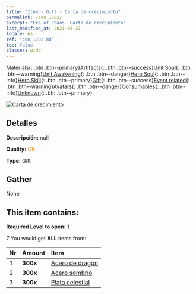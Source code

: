 ```yaml
---
title: "Item - Gift - Carta de crecimiento"
permalink: /con_1702/
excerpt: "Era of Chaos  Carta de crecimiento"
last_modified_at: 2021-04-27
locale: es
ref: "con_1702.md"
toc: false
classes: wide
---
```

 [Materials](/ItemsES/){: .btn .btn--primary}[Artifacts](/ItemsES/Artifacts/){: .btn .btn--success}[Unit Soul](/ItemsES/UnitSoul/){: .btn .btn--warning}[Unit Awakening](/ItemsES/UnitAwakening/){: .btn .btn--danger}[Hero Soul](/ItemsES/HeroSoul/){: .btn .btn--info}[Hero Skill](/ItemsES/HeroSkill/){: .btn .btn--primary}[Gift](/ItemsES/Gift/){: .btn .btn--success}[Event related](/ItemsES/Events/){: .btn .btn--warning}[Avatars](/ItemsES/Avatars/){: .btn .btn--danger}[Consumables](/ItemsES/Consumables/){: .btn .btn--info}[Unknown](/ItemsES/Unknown/){: .btn .btn--primary}

 ![Carta de crecimiento](/images/t/i_907318.png)

## Detalles
 **Descripción:** null

 **Quality:** <span style="color: #FF8C00">OK</span>

 **Type:** Gift

## Gather

  None

## This item contains:

 **Required Level to open:** 1

 7 You would get **ALL** items  from:

  | Nr | Amount |     Item    |
  |:---|:-------|:------------|
  | 1 |  **300x** | [Acero de dragón](/ItemsES/con_880/) |  | 
  | 2 |  **300x** | [Acero sombrío](/ItemsES/con_881/) |  | 
  | 3 |  **300x** | [Plata celestial](/ItemsES/con_882/) |  | 
